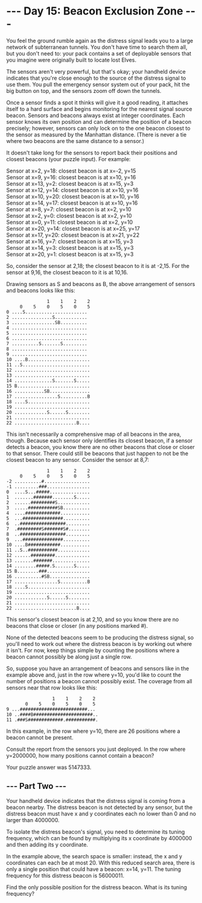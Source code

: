 # --- Day 15: Beacon Exclusion Zone ---

You feel the ground rumble again as the distress signal leads you to a large network of subterranean tunnels. You don't have time to search them all, but you don't need to: your pack contains a set of deployable sensors that you imagine were originally built to locate lost Elves.

The sensors aren't very powerful, but that's okay; your handheld device indicates that you're close enough to the source of the distress signal to use them. You pull the emergency sensor system out of your pack, hit the big button on top, and the sensors zoom off down the tunnels.

Once a sensor finds a spot it thinks will give it a good reading, it attaches itself to a hard surface and begins monitoring for the nearest signal source beacon. Sensors and beacons always exist at integer coordinates. Each sensor knows its own position and can determine the position of a beacon precisely; however, sensors can only lock on to the one beacon closest to the sensor as measured by the Manhattan distance. (There is never a tie where two beacons are the same distance to a sensor.)

It doesn't take long for the sensors to report back their positions and closest beacons (your puzzle input). For example:

Sensor at x=2, y=18: closest beacon is at x=-2, y=15  
Sensor at x=9, y=16: closest beacon is at x=10, y=16  
Sensor at x=13, y=2: closest beacon is at x=15, y=3  
Sensor at x=12, y=14: closest beacon is at x=10, y=16  
Sensor at x=10, y=20: closest beacon is at x=10, y=16  
Sensor at x=14, y=17: closest beacon is at x=10, y=16  
Sensor at x=8, y=7: closest beacon is at x=2, y=10  
Sensor at x=2, y=0: closest beacon is at x=2, y=10  
Sensor at x=0, y=11: closest beacon is at x=2, y=10  
Sensor at x=20, y=14: closest beacon is at x=25, y=17  
Sensor at x=17, y=20: closest beacon is at x=21, y=22  
Sensor at x=16, y=7: closest beacon is at x=15, y=3  
Sensor at x=14, y=3: closest beacon is at x=15, y=3  
Sensor at x=20, y=1: closest beacon is at x=15, y=3  

So, consider the sensor at 2,18; the closest beacon to it is at -2,15. For the sensor at 9,16, the closest beacon to it is at 10,16.

Drawing sensors as S and beacons as B, the above arrangement of sensors and beacons looks like this:

`               1    1    2    2`  
`     0    5    0    5    0    5`  
`0 ....S.......................`  
`2 ...............S............`  
`3 ................SB..........`  
`4 ............................`  
`5 ............................`  
`6 ............................`  
`7 ..........S.......S.........`  
`8 ............................`  
`9 ............................`  
`10 ....B.......................`  
`11 ..S.........................`  
`12 ............................`  
`13 ............................`  
`14 ..............S.......S.....`  
`15 B...........................`  
`16 ...........SB...............`  
`17 ................S..........B`  
`18 ....S.......................`  
`19 ............................`  
`20 ............S......S........`  
`21 ............................`  
`22 .......................B....`  

This isn't necessarily a comprehensive map of all beacons in the area, though. Because each sensor only identifies its closest beacon, if a sensor detects a beacon, you know there are no other beacons that close or closer to that sensor. There could still be beacons that just happen to not be the closest beacon to any sensor. Consider the sensor at 8,7:

`               1    1    2    2`  
`     0    5    0    5    0    5`  
`-2 ..........#.................`  
`-1 .........###................`  
`0  ....S...#####...............`  
`1  .......#######........S.....`  
`2  ......#########S............`  
`3  .....###########SB..........`  
`4  ....#############...........`  
`5  ...###############..........`  
`6  ..#################.........`  
`7  .#########S#######S#........`  
`8  ..#################.........`  
`9  ...###############..........`  
`10 ....B############...........`  
`11 ..S..###########............`  
`12 ......#########.............`  
`13 .......#######..............`  
`14 ........#####.S.......S.....`  
`15 B........###................`  
`16 ..........#SB...............`  
`17 ................S..........B`  
`18 ....S.......................`  
`19 ............................`  
`20 ............S......S........`  
`21 ............................`  
`22 .......................B....`  

This sensor's closest beacon is at 2,10, and so you know there are no beacons that close or closer (in any positions marked #).

None of the detected beacons seem to be producing the distress signal, so you'll need to work out where the distress beacon is by working out where it isn't. For now, keep things simple by counting the positions where a beacon cannot possibly be along just a single row.

So, suppose you have an arrangement of beacons and sensors like in the example above and, just in the row where y=10, you'd like to count the number of positions a beacon cannot possibly exist. The coverage from all sensors near that row looks like this:

`                 1    1    2    2`  
`       0    5    0    5    0    5`  
`9 ...#########################...`  
`10 ..####B######################..`  
`11 .###S#############.###########.`  

In this example, in the row where y=10, there are 26 positions where a beacon cannot be present.

Consult the report from the sensors you just deployed. In the row where y=2000000, how many positions cannot contain a beacon?

Your puzzle answer was 5147333.

## --- Part Two ---

Your handheld device indicates that the distress signal is coming from a beacon nearby. The distress beacon is not detected by any sensor, but the distress beacon must have x and y coordinates each no lower than 0 and no larger than 4000000.

To isolate the distress beacon's signal, you need to determine its tuning frequency, which can be found by multiplying its x coordinate by 4000000 and then adding its y coordinate.

In the example above, the search space is smaller: instead, the x and y coordinates can each be at most 20. With this reduced search area, there is only a single position that could have a beacon: x=14, y=11. The tuning frequency for this distress beacon is 56000011.

Find the only possible position for the distress beacon. What is its tuning frequency?